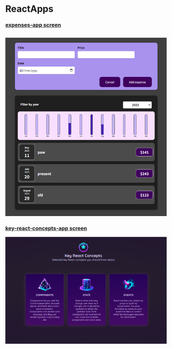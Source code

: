 # ReactApps
### [expenses-app screen](/expenses-app)

![expenses-app screen](/expenses-app/public/screenshots/ExpensesInterface3.png)
----------------------------------------------------------------------------------


### [key-react-concepts-app screen](/key-react-concepts-app)

![key-react-concepts-app screen](/key-react-concepts-app/src/images/KeyReactConceptsInterface.png)
